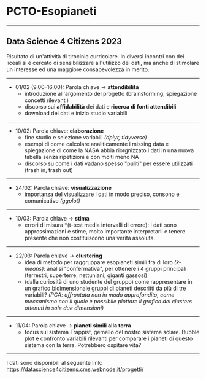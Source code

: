 # PCTO-Esopianeti
_________________________________________________________________________________________________________________________________________________________________
Data Science 4 Citizens 2023
-----------------------------------------
Risultato di un'attività di tirocinio curricolare. In diversi incontri con dei liceali si è cercato di sensibilizzare all'utilizzo dei dati, ma anche di stimolare un interesse ed una maggiore consapevolezza in merito.
_____________________________________
- 01/02 (9.00-16.00): Parola chiave -> **attendibilità**
  - introduzione all'argomento del progetto (brainstorming, spiegazione concetti rilevanti)
  - discorso sui **affidabilità** dei dati e **ricerca di fonti attendibili**
  - download dei dati e inizio studio variabili
-----------------------------------------
- 10/02: Parola chiave: **elaborazione**
  - fine studio e selezione variabili *(dplyr, tidyverse)*
  - esempi di come calcolare analiticamente i missing data e spiegazione di come la NASA abbia riorgnizzato i dati in una nuova tabella senza ripetizioni e con molti meno NA
  - discorso su come i dati vadano spesso "puliti" per essere utilizzati (trash in, trash out)
 ----------------------------------------- 
 - 24/02: Parola chiave: **visualizzazione**
    - importanza del visualizzare i dati in modo preciso, consono e comunicativo *(ggplot)*
 -----------------------------------------
 - 10/03: Parola chiave -> **stima**
    - errori di misura *(t-test media intervalli di errore): i dati sono approssimazioni e stime, molto importante interpretarli e tenere presente che non costituiscono una verità assoluta.
----------------------------------------- 
 - 22/03: Parola chiave -> **clustering**
    - idea di metodo per raggruppare esopianeti simili tra di loro *(k-means)*: analisi "confermativa", per ottenere i 4 gruppi principali (terrestri, superterre, nettuniani, giganti gassosi)
    - (dalla curiosità di uno studente del gruppo) come rappresentare in un grafico bidimensionale gruppi di pianeti descritti da più di tre variabili? *(PCA: affrontata non in modo approfondito, come meccanismo con il quale è possibile plottare il grafico dei clusters ottenuti in sole due dimensioni)*
-----------------------------------------
- 11/04: Parola chiave -> **pianeti simili alla terra**
  - focus sul sistema Trappist, gemello del nostro sistema solare. Bubble plot e confronto variabili rilevanti per comparare i pianeti di questo sistema con la terra. Potrebbero ospitare vita? 
______________________________________________
I dati sono disponibili al seguente link: https://datascience4citizens.cms.webnode.it/progetti/
